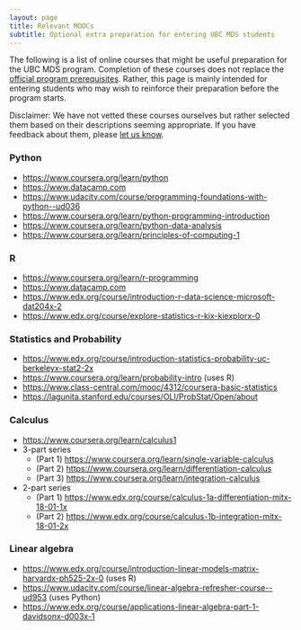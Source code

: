 ```yaml
---
layout: page
title: Relevant MOOCs
subtitle: Optional extra preparation for entering UBC MDS students
---
```


The following is a list of online courses that might be useful preparation for the UBC MDS program. Completion of these courses
does not replace the [official program prerequisites](http://masterdatascience.science.ubc.ca/admissions). Rather, this page is
mainly intended for entering students who may wish to reinforce their preparation before the program starts.

Disclaimer: We have not vetted these courses ourselves but rather selected them based on their descriptions seeming appropriate. 
If you have feedback about them, please [let us know](http://masterdatascience.science.ubc.ca/contact-us).



### Python
- <https://www.coursera.org/learn/python>
- <https://www.datacamp.com>
- <https://www.udacity.com/course/programming-foundations-with-python--ud036>
- <https://www.coursera.org/learn/python-programming-introduction>
- <https://www.coursera.org/learn/python-data-analysis>
- <https://www.coursera.org/learn/principles-of-computing-1>

### R
- <https://www.coursera.org/learn/r-programming>
- <https://www.datacamp.com>
- <https://www.edx.org/course/introduction-r-data-science-microsoft-dat204x-2>
- <https://www.edx.org/course/explore-statistics-r-kix-kiexplorx-0>

### Statistics and Probability
- <https://www.edx.org/course/introduction-statistics-probability-uc-berkeleyx-stat2-2x>
- <https://www.coursera.org/learn/probability-intro> (uses R)
- <https://www.class-central.com/mooc/4312/coursera-basic-statistics>
- <https://lagunita.stanford.edu/courses/OLI/ProbStat/Open/about>

### Calculus
- <https://www.coursera.org/learn/calculus1>
- 3-part series
  - (Part 1) <https://www.coursera.org/learn/single-variable-calculus>
  - (Part 2) <https://www.coursera.org/learn/differentiation-calculus>
  - (Part 3) <https://www.coursera.org/learn/integration-calculus>
- 2-part series
  - (Part 1) <https://www.edx.org/course/calculus-1a-differentiation-mitx-18-01-1x>
  - (Part 2) <https://www.edx.org/course/calculus-1b-integration-mitx-18-01-2x>

### Linear algebra
- <https://www.edx.org/course/introduction-linear-models-matrix-harvardx-ph525-2x-0> (uses R)
- <https://www.udacity.com/course/linear-algebra-refresher-course--ud953> (uses Python)
- <https://www.edx.org/course/applications-linear-algebra-part-1-davidsonx-d003x-1>
